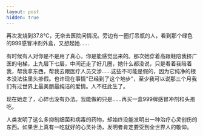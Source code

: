 ```yaml
---
layout: post
hidden: true
---
```

再次发烧到37.8℃，无奈去医院问情况。旁边有一圈打吊瓶的人，看到那个绿色的999感冒冲剂外盒，又想起她……

有时候有人对你是不是用了真心，你是能感觉出来的。那次她穿着高跟鞋陪我挤广医的电梯，上九层下七层，中间还走了好几圈，她什么都没说，只是看着我陪着我，帮我拿东西，帮我去跟医疗人员交涉……这些不可能是假的，因为它纯净的根本没法往里头掺假。也许现在事情"已经到了这个地步"，至少我可以说那三个月我们有过世界上最美丽最纯洁的爱情。人不枉此生了。

现在她走了，心碎也没有办法。我能做的只是……再买一盒999牌感冒冲剂和头孢吃。

人类发明了这么多抑制细菌和病毒的药物，却始终没能发明出一种治疗心灵创伤的东西。如果世上真有一吃就好的心灵补汤，发明者肯定要受到全世界人的敬仰。